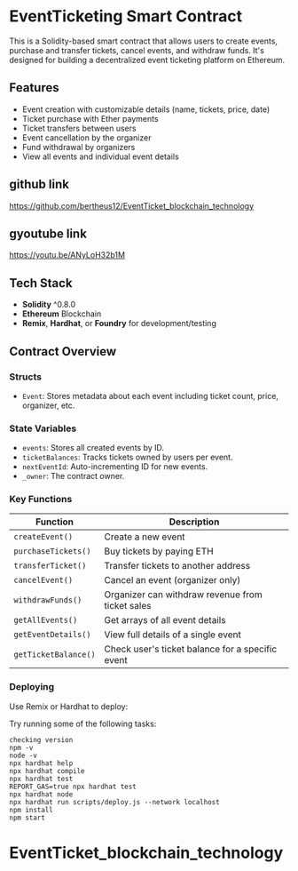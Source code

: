 
#  EventTicketing Smart Contract

This is a Solidity-based smart contract that allows users to create events, purchase and transfer tickets, cancel events, and withdraw funds. It's designed for building a decentralized event ticketing platform on Ethereum.

##  Features

- Event creation with customizable details (name, tickets, price, date)
- Ticket purchase with Ether payments
-  Ticket transfers between users
-  Event cancellation by the organizer
-  Fund withdrawal by organizers
-  View all events and individual event details

## github link  
https://github.com/bertheus12/EventTicket_blockchain_technology

## gyoutube link 
https://youtu.be/ANyLoH32b1M
##  Tech Stack

- **Solidity** ^0.8.0
- **Ethereum** Blockchain
- **Remix**, **Hardhat**, or **Foundry** for development/testing

##  Contract Overview

### Structs

- `Event`: Stores metadata about each event including ticket count, price, organizer, etc.

### State Variables

- `events`: Stores all created events by ID.
- `ticketBalances`: Tracks tickets owned by users per event.
- `nextEventId`: Auto-incrementing ID for new events.
- `_owner`: The contract owner.

### Key Functions

| Function | Description |
|----------|-------------|
| `createEvent()` | Create a new event |
| `purchaseTickets()` | Buy tickets by paying ETH |
| `transferTicket()` | Transfer tickets to another address |
| `cancelEvent()` | Cancel an event (organizer only) |
| `withdrawFunds()` | Organizer can withdraw revenue from ticket sales |
| `getAllEvents()` | Get arrays of all event details |
| `getEventDetails()` | View full details of a single event |
| `getTicketBalance()` | Check user's ticket balance for a specific event |

### Deploying

Use Remix or Hardhat to deploy:

Try running some of the following tasks:

```shell
checking version 
npm -v
node -v
npx hardhat help
npx hardhat compile
npx hardhat test
REPORT_GAS=true npx hardhat test
npx hardhat node
npx hardhat run scripts/deploy.js --network localhost
npm install
npm start

```
# EventTicket_blockchain_technology
